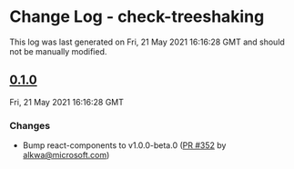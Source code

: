# Change Log - check-treeshaking

This log was last generated on Fri, 21 May 2021 16:16:28 GMT and should not be manually modified.

<!-- Start content -->

## [0.1.0](https://github.com/azure/communication-ui-sdk/tree/check-treeshaking_v0.1.0)

Fri, 21 May 2021 16:16:28 GMT

### Changes

- Bump react-components to v1.0.0-beta.0 ([PR #352](https://github.com/azure/communication-ui-sdk/pull/352) by alkwa@microsoft.com)
